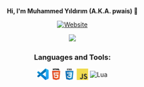 <div align="center">
   <b>Hi, I'm Muhammed Yıldırım (A.K.A. pwais) 👋</b>

[![Website](https://img.shields.io/website?label=prdev&style=for-the-badge&url=https%3A%2F%2Fcodestackr.com)](https://discord.gg/3BTUeVBJ)

<a href="https://discord.com/users/775710258026119168" target="_blank">
   <img src="https://lanyard-profile-readme.vercel.app/api/775710258026119168?theme=black&bg=1E2D35&animated=true&hideDiscrim=false&borderRadius=20px">
</a>


### Languages and Tools:

<img align="center" alt="Visual Studio Code" width="26px" src="https://raw.githubusercontent.com/github/explore/80688e429a7d4ef2fca1e82350fe8e3517d3494d/topics/visual-studio-code/visual-studio-code.png" />
<img align="center" alt="HTML5" width="26px" src="https://raw.githubusercontent.com/github/explore/80688e429a7d4ef2fca1e82350fe8e3517d3494d/topics/html/html.png" />
<img align="center" alt="CSS3" width="26px" src="https://raw.githubusercontent.com/github/explore/80688e429a7d4ef2fca1e82350fe8e3517d3494d/topics/css/css.png" />
<img align="center" alt="JavaScript" width="26px" src="https://raw.githubusercontent.com/github/explore/80688e429a7d4ef2fca1e82350fe8e3517d3494d/topics/javascript/javascript.png"/>
<img align="center" alt="Lua" width="26px" src="https://play-lh.googleusercontent.com/DBvRY0vvmYMY2CqR07j8URfvhQ0NnS5DjQLOoL_YTXamVzR7zJVw5YYpHdbLNBiRBQ"/>
</div>
